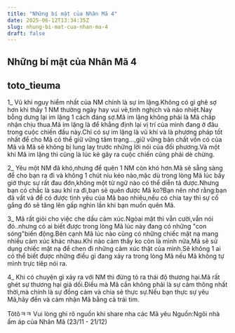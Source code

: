 ```yaml
---
title: "Những bí mật của Nhân Mã 4"
date: 2025-06-12T13:34:35Z
slug: nhung-bi-mat-cua-nhan-ma-4
draft: false
---
```


## Những bí mật của Nhân Mã 4

## toto_tieuma

1_ Vũ khí nguy hiểm nhất của NM chính là sự im lặng.Không có gì ghê sợ hơn khi thấy 1 NM thường ngày hay vui vẻ,tinh nghịch và náo nhiệt.Nay bỗng dưng lại im lặng 1 cách đáng sợ.Mã im lặng không phải là Mã chấp nhận chịu thua.Mã im lặng là để khẳng định lại vị trí của mình đang ở đâu trong cuộc chiến đấu này.Chỉ có sự im lặng là vũ khí và là phương pháp tốt nhất để cho Mã có thể giữ vững tâm trạng...,giữ vững bản chất vốn có của Mã và Mã sẽ không bị lung lay trước những lời nói của đối phương.Và một khi Mã im lặng thì cũng là lúc kẻ gây ra cuộc chiến cũng phải dè chừng.

2_ Yêu một NM đã khó,nhưng để quên 1 NM còn khó hơn.Mã sẽ sẵng sàng để cho bạn ra đi và không 1 chút níu kéo nào,mặc dù trong lòng Mã lúc bấy giờ thực sự rất đau đớn,không một từ ngữ nào có thể diễn tả được.Nhưng bạn có chắc là sau khi ra đi,bạn sẽ quên được Mã ko?Bạn nên nhớ rằng:bạn đã vất vả để có được tình yêu của Mã bao nhiêu,nếu có chia tay thì sự cố gắng đó sẽ tăng lên gấp nghìn lần khi bạn muốn quên Mã.

3_ Mã rất giỏi cho việc che dấu cảm xúc.Ngòai mặt thì vẫn cười,vẫn nói đó..nhưng có ai biết được trong lòng Mã lúc này đang có những "con sóng"biến động.Bên cạnh Mã lúc nào cũng có những chiếc mặt nạ mang nhiều cảm xúc khác nhau.Khi nào cảm thấy ko còn là mình nữa,Mã sẽ sử dụng chiếc mặt nạ để chen đi những cảm xúc thật của mình.Sẽ không 1 ai có thể biết được những điều gì đang xảy ra trong lòng Mã nếu Mã không tự mình trực tíêp nói ra.

4_ Khi có chuyện gì xảy ra với NM thì đừng tỏ ra thái độ thương hại.Mã rất ghét sự thương hại giả dối.Điều mà Mã cần không phải là sự cảm thông nhất thời,mà chính là sự đồng cảm và chia sẻ thực sự.Nếu bạn thực sự yêu Mã,hãy đến và cảm nhận Mã bằng cả trái tim.

Tôtôㅋㅋ
Vui lòng ghi rõ nguồn khi share nha các Mã yêu
Nguồn:Ngôi nhà ấm áp của Nhân Mã (23/11 - 21/12)